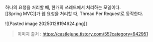 하나의 요청을 처리할 때, 한개의 쓰레드에서 처리하는 모델이다.  
[[Spring MVC]]가 웹 요청을 처리할 때, Thread Per Request로 동작한다.

![[Pasted image 20250128194624.png]]
> 이미지 출처 : https://castlejune.tistory.com/55?category=942951


